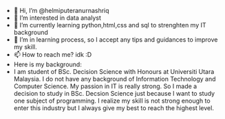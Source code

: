 - 👋 Hi, I’m @helmiputeranurnashriq
- 👀 I’m interested in data analyst
- 🌱 I’m currently learning python,html,css and sql to strenghten my IT background
- 💞️ I’m in learning process, so I accept any tips and guidances to improve my skill.
- 📫 How to reach me? idk :D
- Here is my  background:
- I am student of BSc. Decision Science with Honours at Universiti Utara Malaysia.
I do not have any background of Information Technology and Computer Science.
My passion in IT is really strong. So I made a decision to study in BSc. Decsion Science just because I want to study one subject of programming.
I realize my skill is not strong enough to enter this industry but I always give my best to reach the highest level.


<!---
helmiputeranurnashriq/helmiputeranurnashriq is a ✨ special ✨ repository because its `README.md` (this file) appears on your GitHub profile.
You can click the Preview link to take a look at your changes.
--->
